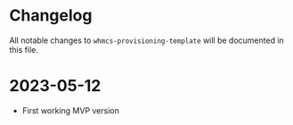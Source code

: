 # Changelog

All notable changes to `whmcs-provisioning-template` will be documented in this file.

# 2023-05-12

- First working MVP version
